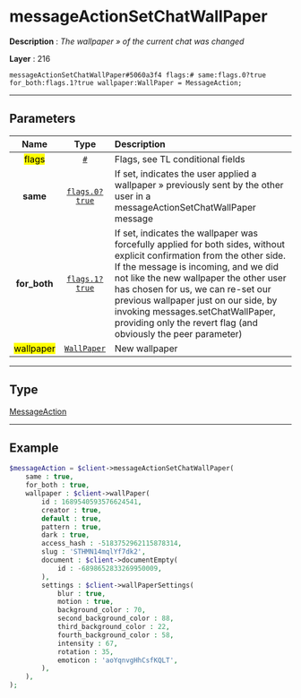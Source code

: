 # messageActionSetChatWallPaper

**Description** : *The wallpaper &raquo; of the current chat was changed*

**Layer** : 216

```tl
messageActionSetChatWallPaper#5060a3f4 flags:# same:flags.0?true for_both:flags.1?true wallpaper:WallPaper = MessageAction;
```

---

## Parameters

| Name | Type | Description |
| :---: | :---: | :--- |
| <mark>flags</mark> | [`#`](type/#) | Flags, see TL conditional fields |
| **same** | [`flags.0?true`](type/true) | If set, indicates the user applied a wallpaper » previously sent by the other user in a messageActionSetChatWallPaper message |
| **for_both** | [`flags.1?true`](type/true) | If set, indicates the wallpaper was forcefully applied for both sides, without explicit confirmation from the other side. If the message is incoming, and we did not like the new wallpaper the other user has chosen for us, we can re-set our previous wallpaper just on our side, by invoking messages.setChatWallPaper, providing only the revert flag (and obviously the peer parameter) |
| <mark>wallpaper</mark> | [`WallPaper`](type/WallPaper) | New wallpaper |

---

## Type

[MessageAction](type/MessageAction)

---

## Example

```php
$messageAction = $client->messageActionSetChatWallPaper(
	same : true,
	for_both : true,
	wallpaper : $client->wallPaper(
		id : 1689540593576624541,
		creator : true,
		default : true,
		pattern : true,
		dark : true,
		access_hash : -5183752962115878314,
		slug : 'STHMN14mqlYf7dk2',
		document : $client->documentEmpty(
			id : -6898652833269950009,
		),
		settings : $client->wallPaperSettings(
			blur : true,
			motion : true,
			background_color : 70,
			second_background_color : 88,
			third_background_color : 22,
			fourth_background_color : 58,
			intensity : 67,
			rotation : 35,
			emoticon : 'aoYqnvgHhCsfKQLT',
		),
	),
);
```